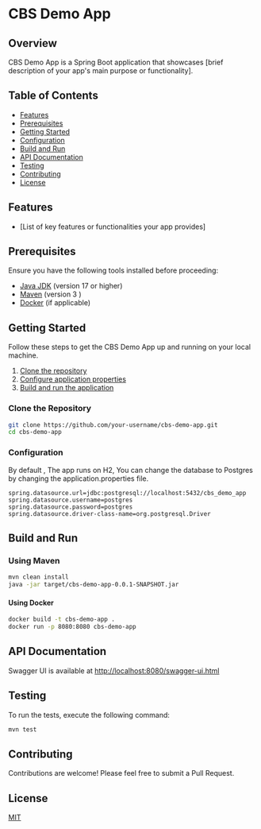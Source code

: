 # CBS Demo App

## Overview

CBS Demo App is a Spring Boot application that showcases [brief description of your app's main purpose or functionality].

## Table of Contents

- [Features](#features)
- [Prerequisites](#prerequisites)
- [Getting Started](#getting-started)
- [Configuration](#configuration)
- [Build and Run](#build-and-run)
- [API Documentation](#api-documentation)
- [Testing](#testing)
- [Contributing](#contributing)
- [License](#license)

## Features

- [List of key features or functionalities your app provides]

## Prerequisites

Ensure you have the following tools installed before proceeding:

- [Java JDK](https://www.oracle.com/java/technologies/javase-downloads.html) (version 17 or higher)
- [Maven](https://maven.apache.org/download.cgi) (version 3 )
- [Docker](https://www.docker.com/get-started) (if applicable)

## Getting Started

Follow these steps to get the CBS Demo App up and running on your local machine.

1. [Clone the repository](#clone-the-repository)
2. [Configure application properties](#configuration)
3. [Build and run the application](#build-and-run)

### Clone the Repository

```bash
git clone https://github.com/your-username/cbs-demo-app.git
cd cbs-demo-app
```

### Configuration
By default , The app runs on H2, You can change the database to Postgres by changing the application.properties file.

```properties
spring.datasource.url=jdbc:postgresql://localhost:5432/cbs_demo_app
spring.datasource.username=postgres
spring.datasource.password=postgres
spring.datasource.driver-class-name=org.postgresql.Driver
```

## Build and Run
### Using Maven

```bash
mvn clean install
java -jar target/cbs-demo-app-0.0.1-SNAPSHOT.jar
```
#### Using Docker
```bash
docker build -t cbs-demo-app .
docker run -p 8080:8080 cbs-demo-app
```

## API Documentation
Swagger UI is available at [http://localhost:8080/swagger-ui.html](http://localhost:8080/swagger-ui.html)

## Testing
To run the tests, execute the following command:

```bash
mvn test
```

## Contributing
Contributions are welcome! Please feel free to submit a Pull Request.

## License
[MIT](https://opensource.org/licenses/MIT)
```

